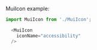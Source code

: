 MuiIcon example:

```js noeditor
import MuiIcon from './MuiIcon';
```

```js
  <MuiIcon
    iconName="accessibility"
  />
```